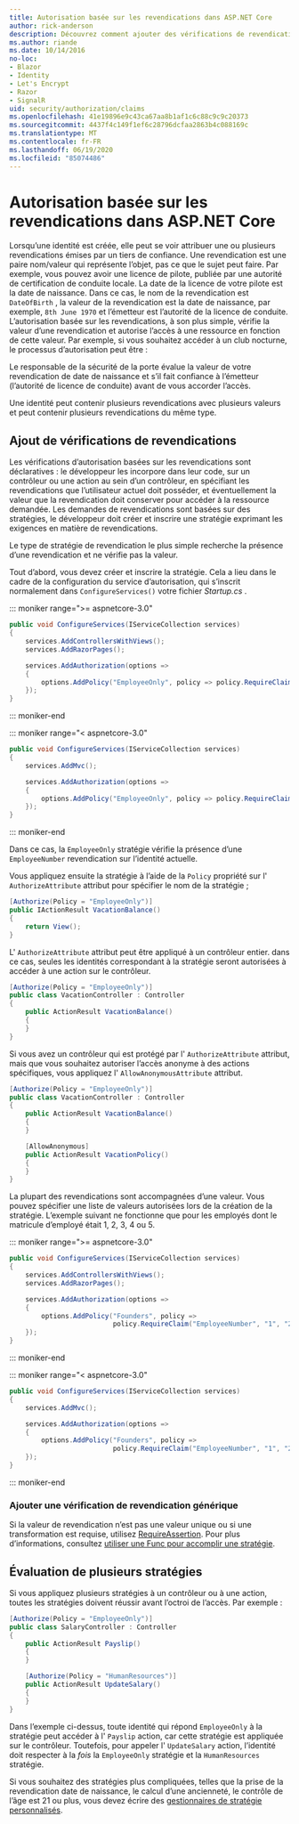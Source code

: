 ```yaml
---
title: Autorisation basée sur les revendications dans ASP.NET Core
author: rick-anderson
description: Découvrez comment ajouter des vérifications de revendications pour l’autorisation dans une application ASP.NET Core.
ms.author: riande
ms.date: 10/14/2016
no-loc:
- Blazor
- Identity
- Let's Encrypt
- Razor
- SignalR
uid: security/authorization/claims
ms.openlocfilehash: 41e19896e9c43ca67aa8b1af1c6c88c9c9c20373
ms.sourcegitcommit: 4437f4c149f1ef6c28796dcfaa2863b4c088169c
ms.translationtype: MT
ms.contentlocale: fr-FR
ms.lasthandoff: 06/19/2020
ms.locfileid: "85074486"
---
```

# <a name="claims-based-authorization-in-aspnet-core"></a>Autorisation basée sur les revendications dans ASP.NET Core

<a name="security-authorization-claims-based"></a>

Lorsqu’une identité est créée, elle peut se voir attribuer une ou plusieurs revendications émises par un tiers de confiance. Une revendication est une paire nom/valeur qui représente l’objet, pas ce que le sujet peut faire. Par exemple, vous pouvez avoir une licence de pilote, publiée par une autorité de certification de conduite locale. La date de la licence de votre pilote est la date de naissance. Dans ce cas, le nom de la revendication est `DateOfBirth` , la valeur de la revendication est la date de naissance, par exemple, `8th June 1970` et l’émetteur est l’autorité de la licence de conduite. L’autorisation basée sur les revendications, à son plus simple, vérifie la valeur d’une revendication et autorise l’accès à une ressource en fonction de cette valeur. Par exemple, si vous souhaitez accéder à un club nocturne, le processus d’autorisation peut être :

Le responsable de la sécurité de la porte évalue la valeur de votre revendication de date de naissance et s’il fait confiance à l’émetteur (l’autorité de licence de conduite) avant de vous accorder l’accès.

Une identité peut contenir plusieurs revendications avec plusieurs valeurs et peut contenir plusieurs revendications du même type.

## <a name="adding-claims-checks"></a>Ajout de vérifications de revendications

Les vérifications d’autorisation basées sur les revendications sont déclaratives : le développeur les incorpore dans leur code, sur un contrôleur ou une action au sein d’un contrôleur, en spécifiant les revendications que l’utilisateur actuel doit posséder, et éventuellement la valeur que la revendication doit conserver pour accéder à la ressource demandée. Les demandes de revendications sont basées sur des stratégies, le développeur doit créer et inscrire une stratégie exprimant les exigences en matière de revendications.

Le type de stratégie de revendication le plus simple recherche la présence d’une revendication et ne vérifie pas la valeur.

Tout d’abord, vous devez créer et inscrire la stratégie. Cela a lieu dans le cadre de la configuration du service d’autorisation, qui s’inscrit normalement dans `ConfigureServices()` votre fichier *Startup.cs* .

::: moniker range=">= aspnetcore-3.0"

```csharp
public void ConfigureServices(IServiceCollection services)
{
    services.AddControllersWithViews();
    services.AddRazorPages();

    services.AddAuthorization(options =>
    {
        options.AddPolicy("EmployeeOnly", policy => policy.RequireClaim("EmployeeNumber"));
    });
}
```

::: moniker-end

::: moniker range="< aspnetcore-3.0"

```csharp
public void ConfigureServices(IServiceCollection services)
{
    services.AddMvc();

    services.AddAuthorization(options =>
    {
        options.AddPolicy("EmployeeOnly", policy => policy.RequireClaim("EmployeeNumber"));
    });
}
```

::: moniker-end

Dans ce cas, la `EmployeeOnly` stratégie vérifie la présence d’une `EmployeeNumber` revendication sur l’identité actuelle.

Vous appliquez ensuite la stratégie à l’aide de la `Policy` propriété sur l' `AuthorizeAttribute` attribut pour spécifier le nom de la stratégie ;

```csharp
[Authorize(Policy = "EmployeeOnly")]
public IActionResult VacationBalance()
{
    return View();
}
```

L' `AuthorizeAttribute` attribut peut être appliqué à un contrôleur entier. dans ce cas, seules les identités correspondant à la stratégie seront autorisées à accéder à une action sur le contrôleur.

```csharp
[Authorize(Policy = "EmployeeOnly")]
public class VacationController : Controller
{
    public ActionResult VacationBalance()
    {
    }
}
```

Si vous avez un contrôleur qui est protégé par l' `AuthorizeAttribute` attribut, mais que vous souhaitez autoriser l’accès anonyme à des actions spécifiques, vous appliquez l' `AllowAnonymousAttribute` attribut.

```csharp
[Authorize(Policy = "EmployeeOnly")]
public class VacationController : Controller
{
    public ActionResult VacationBalance()
    {
    }

    [AllowAnonymous]
    public ActionResult VacationPolicy()
    {
    }
}
```

La plupart des revendications sont accompagnées d’une valeur. Vous pouvez spécifier une liste de valeurs autorisées lors de la création de la stratégie. L’exemple suivant ne fonctionne que pour les employés dont le matricule d’employé était 1, 2, 3, 4 ou 5.

::: moniker range=">= aspnetcore-3.0"

```csharp
public void ConfigureServices(IServiceCollection services)
{
    services.AddControllersWithViews();
    services.AddRazorPages();

    services.AddAuthorization(options =>
    {
        options.AddPolicy("Founders", policy =>
                          policy.RequireClaim("EmployeeNumber", "1", "2", "3", "4", "5"));
    });
}
```

::: moniker-end

::: moniker range="< aspnetcore-3.0"

```csharp
public void ConfigureServices(IServiceCollection services)
{
    services.AddMvc();

    services.AddAuthorization(options =>
    {
        options.AddPolicy("Founders", policy =>
                          policy.RequireClaim("EmployeeNumber", "1", "2", "3", "4", "5"));
    });
}
```

::: moniker-end
### <a name="add-a-generic-claim-check"></a>Ajouter une vérification de revendication générique

Si la valeur de revendication n’est pas une valeur unique ou si une transformation est requise, utilisez [RequireAssertion](/dotnet/api/microsoft.aspnetcore.authorization.authorizationpolicybuilder.requireassertion). Pour plus d’informations, consultez [utiliser une Func pour accomplir une stratégie](xref:security/authorization/policies#use-a-func-to-fulfill-a-policy).

## <a name="multiple-policy-evaluation"></a>Évaluation de plusieurs stratégies

Si vous appliquez plusieurs stratégies à un contrôleur ou à une action, toutes les stratégies doivent réussir avant l’octroi de l’accès. Par exemple :

```csharp
[Authorize(Policy = "EmployeeOnly")]
public class SalaryController : Controller
{
    public ActionResult Payslip()
    {
    }

    [Authorize(Policy = "HumanResources")]
    public ActionResult UpdateSalary()
    {
    }
}
```

Dans l’exemple ci-dessus, toute identité qui répond `EmployeeOnly` à la stratégie peut accéder à l' `Payslip` action, car cette stratégie est appliquée sur le contrôleur. Toutefois, pour appeler l' `UpdateSalary` action, l’identité doit respecter à la *fois* la `EmployeeOnly` stratégie et la `HumanResources` stratégie.

Si vous souhaitez des stratégies plus compliquées, telles que la prise de la revendication date de naissance, le calcul d’une ancienneté, le contrôle de l’âge est 21 ou plus, vous devez écrire des [gestionnaires de stratégie personnalisés](xref:security/authorization/policies).
